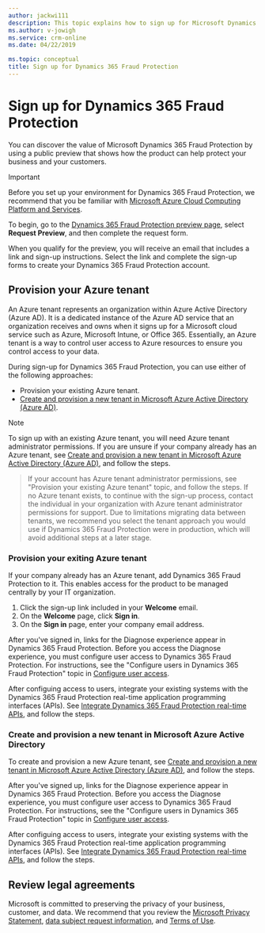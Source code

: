 ```yaml
---
author: jackwi111
description: This topic explains how to sign up for Microsoft Dynamics 365 Fraud Protection.
ms.author: v-jowigh
ms.service: crm-online
ms.date: 04/22/2019

ms.topic: conceptual
title: Sign up for Dynamics 365 Fraud Protection
---
```


# Sign up for Dynamics 365 Fraud Protection

You can discover the value of Microsoft Dynamics 365 Fraud Protection by using a public preview that shows how the product can help protect your business and your customers.

> [!IMPORTANT]
> Before you set up your environment for Dynamics 365 Fraud Protection, we recommend that you be familiar with [Microsoft Azure Cloud Computing Platform and Services](https://azure.microsoft.com/).

To begin, go to the [Dynamics 365 Fraud Protection preview page](https://go.microsoft.com/fwlink/?linkid=2085136), select **Request Preview**, and then complete the request form.

When you qualify for the preview, you will receive an email that includes a link and sign-up instructions. Select the link and complete the sign-up forms to create your Dynamics 365 Fraud Protection account.

## Provision your Azure tenant

An Azure tenant represents an organization within Azure Active Directory (Azure AD). It is a dedicated instance of the Azure AD service that an organization receives and owns when it signs up for a Microsoft cloud service such as Azure, Microsoft Intune, or Office 365. Essentially, an Azure tenant is a way to control user access to Azure resources to ensure you control access to your data. 

During sign-up for Dynamics 365 Fraud Protection, you can use either of the following approaches:

- Provision your existing Azure tenant.
- [Create and provision a new tenant in Microsoft Azure Active Directory (Azure AD)](https://docs.microsoft.com/azure/active-directory/fundamentals/active-directory-access-create-new-tenant).

> [!NOTE]
> To sign up with an existing Azure tenant, you will need Azure tenant administrator permissions. If you are unsure if your company already has an Azure tenant, see [Create and provision a new tenant in Microsoft Azure Active Directory (Azure AD)](https://docs.microsoft.com/azure/active-directory/fundamentals/active-directory-access-create-new-tenant), and follow the steps.

> If your account has Azure tenant administrator permissions, see "Provision your existing Azure tenant" topic, and follow the steps. If no Azure tenant exists, to continue with the sign-up process, contact the individual in your organization with Azure tenant administrator permissions for support. Due to limitations migrating data between tenants, we recommend you select the tenant approach you would use if Dynamics 365 Fraud Protection were in production, which will avoid additional steps at a later stage.

### Provision your exiting Azure tenant

If your company already has an Azure tenant, add Dynamics 365 Fraud Protection to it. This enables access for the product to be managed centrally by your IT organization.

1. Click the sign-up link included in your **Welcome** email.
2. On the **Welcome** page, click **Sign in**.
3. On the **Sign in** page, enter your company email address.

After you've signed in, links for the Diagnose experience appear in Dynamics 365 Fraud Protection. Before you access the Diagnose experience, you must configure user access to Dynamics 365 Fraud Protection. For instructions, see the "Configure users in Dynamics 365 Fraud Protection" topic in [Configure user access](configure-user-access.md).

After configuing access to users, integrate your existing systems with the Dynamics 365 Fraud Protection real-time application programming interfaces (APIs). See [Integrate Dynamics 365 Fraud Protection real-time APIs](integrate-real-time-api.md), and follow the steps.

### Create and provision a new tenant in Microsoft Azure Active Directory

To create and provision a new Azure tenant, see [Create and provision a new tenant in Microsoft Azure Active Directory (Azure AD)](https://docs.microsoft.com/azure/active-directory/fundamentals/active-directory-access-create-new-tenant), and follow the steps.

After you've signed up, links for the Diagnose experience appear in Dynamics 365 Fraud Protection. Before you access the Diagnose experience, you must configure user access to Dynamics 365 Fraud Protection. For instructions, see the "Configure users in Dynamics 365 Fraud Protection" topic in [Configure user access](configure-user-access.md).

After configuing access to users, integrate your existing systems with the Dynamics 365 Fraud Protection real-time application programming interfaces (APIs). See [Integrate Dynamics 365 Fraud Protection real-time APIs](integrate-real-time-api.md), and follow the steps.

## Review legal agreements

Microsoft is committed to preserving the privacy of your business, customer, and data. We recommend that you review the [Microsoft Privacy Statement](https://privacy.microsoft.com/privacystatement), [data subject request information](https://www.microsoft.com/trustcenter/privacy/gdpr/gdpr-overview), and [Terms of Use](https://www.microsoft.com/en-us/legal/intellectualproperty/copyright/default.aspx).
